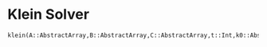 # Klein Solver

```@docs
klein(A::AbstractArray,B::AbstractArray,C::AbstractArray,t::Int,k0::AbstractArray,shock_exp::AbstractArray,jumps::AbstractArray)
```

